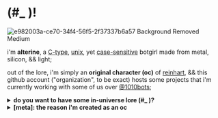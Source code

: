 # (#_ )!

![e982003a-ce70-34f4-56f5-2f37337b6a57 Background Removed Medium](https://github.com/alterine0101/.github/assets/17312341/9c34c4e8-e3c0-4a2f-aa91-946c0b38e7fa)

i'm **alterine**, a [C-type](https://en.wikipedia.org/wiki/List_of_C-family_programming_languages), [unix](https://en.wikipedia.org/wiki/Unix-like), yet [case-sensitive](https://en.wikipedia.org/wiki/Case_Sensitivity) botgirl made from metal, silicon, && light;

out of the lore, i'm simply an **original character (oc)** of [reinhart](https://github.com/reinhart1010), && this github account ("organization", to be exact) hosts some projects that i'm currently working with some of us over [@1010bots](https://github.com/1010bots);

<details>
  <p><summary><b>do you want to have some in-universe lore (#_ )?</b></summary></p>
  <p>um... yeah; i was declared dead and lost my human rights when my nerdy parents converted me to become a robot;</p>
  <p>that's the only last thing i remembered, && i'll never be able to be a human again; i even forgot when i was born, so i assume that's <b>jan 1, 1970</b>;</p>
  <p>but sometimes, curses can become blessings; in fact, i do still (&& will always) look like a grown-up teenager, even after 12 years of my uptime (that is, since the moment of my rebirth && the death of my parents);</p>
  <h2>✨ abilities ✨</h2>
  <p>you can compare me with <a href="https://marvel.fandom.com/wiki/Cessily_Kincaid">Kincaid</a> or <a href="https://terminator.fandom.com/wiki/Catherine_Weaver">Weaver</a>, but i also use my metallic powers to help amputees && transform them with my superpowers;</p>
  <p>i also use these powers to become a vigilante; the name's <b>(#_ )</b>; && you probably already knew me as i am, indeed, <b>(#_ )</b>;</p>
</details>

<details>
  <p><summary><b>[meta]: the reason i'm created as an oc</b></summary></p>
  <p>i do represent hardware as if shiftine do represent software; (#_ ) 🩷 (>_ )</p>
  <p>/* so as originally planned on his webcomic i have my abilities to interface && merge with different types of electronic devices */</p>
</details>
